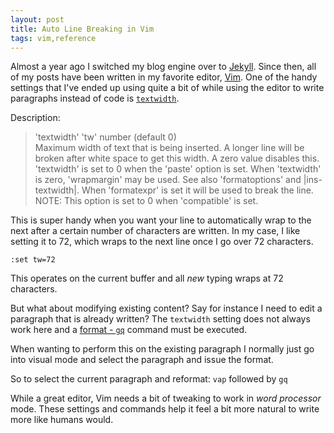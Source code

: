 ```yaml
--- 
layout: post 
title: Auto Line Breaking in Vim
tags: vim,reference
--- 
```

Almost a year ago I switched my blog engine over to
[Jekyll](https://github.com/mojombo/jekyll). Since then, all of my posts
have been written in my favorite editor, [Vim](http://www.vim.org).
One of the handy settings that I've ended up using quite a bit of while
using the editor to write paragraphs instead of code is 
[`textwidth`](http://vimdoc.sourceforge.net/htmldoc/options.html#'textwidth').

Description:  

> 'textwidth' 'tw' number (default 0)  
>	Maximum width of text that is being inserted.  A longer line will be
>	broken after white space to get this width.  A zero value disables
>	this.  'textwidth' is set to 0 when the 'paste' option is set.  When
>	'textwidth' is zero, 'wrapmargin' may be used.  See also
>	'formatoptions' and |ins-textwidth|.
>	When 'formatexpr' is set it will be used to break the line.
>	NOTE: This option is set to 0 when 'compatible' is set.

This is super handy when you want your line to automatically wrap to the
next after a certain number of characters are written. In my case, I
like setting it to 72, which wraps to the next line once I go over 72
characters. 

	:set tw=72

This operates on the current buffer and all *new* typing wraps at 72
characters.  

But what about modifying existing content? Say for instance I need to
edit a paragraph that is already written? The `textwidth` setting does
not always work here and a
[format - `gq`](http://vimdoc.sourceforge.net/htmldoc/change.html#gq) command
must be executed.

When wanting to perform this on the existing paragraph I normally just
go into visual mode and select the paragraph and issue the format.

So to select the current paragraph and reformat: `vap` followed by `gq`

While a great editor, Vim needs a bit of tweaking to work in *word
processor* mode. These settings and commands help it feel a bit more
natural to write more like humans would.
